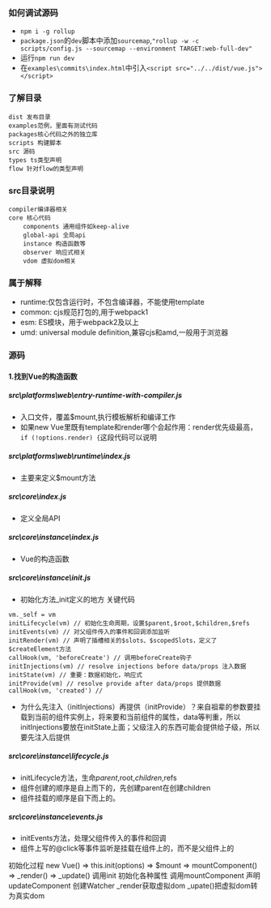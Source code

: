 ### 如何调试源码
- `npm i -g rollup`
- `package.json`的`dev`脚本中添加`sourcemap`,`"rollup -w -c scripts/config.js --sourcemap --environment TARGET:web-full-dev"`
- 运行`npm run dev`
- 在`examples\commits\index.html`中引入`<script src="../../dist/vue.js"></script>`

### 了解目录
```
dist 发布目录
examples范例，里面有测试代码
packages核心代码之外的独立库
scripts 构建脚本
src 源码
types ts类型声明
flow 针对flow的类型声明
```

### src目录说明
```
compiler编译器相关
core 核心代码
    components 通用组件如keep-alive
    global-api 全局api
    instance 构造函数等
    observer 响应式相关
    vdom 虚拟dom相关
```

### 属于解释
- runtime:仅包含运行时，不包含编译器，不能使用template
- common: cjs规范打包的,用于webpack1
- esm: ES模块，用于webpack2及以上
- umd: universal module definition,兼容cjs和amd,一般用于浏览器


### 源码
#### 1.找到Vue的构造函数
##### src\platforms\web\entry-runtime-with-compiler.js
- 入口文件，覆盖$mount,执行模板解析和编译工作
- 如果new Vue里既有template和render哪个会起作用：render优先级最高，`if (!options.render) {`这段代码可以说明

##### src\platforms\web\runtime\index.js
- 主要来定义$mount方法

##### src\core\index.js
- 定义全局API

##### src\core\instance\index.js
- Vue的构造函数


##### src\core\instance\init.js
- 初始化方法_init定义的地方
关键代码
```
vm._self = vm
initLifecycle(vm) // 初始化生命周期，设置$parent,$root,$children,$refs
initEvents(vm) // 对父组件传入的事件和回调添加监听
initRender(vm) // 声明了插槽相关的$slots、$scopedSlots，定义了$createElement方法
callHook(vm, 'beforeCreate') // 调用beforeCreate钩子
initInjections(vm) // resolve injections before data/props 注入数据
initState(vm) // 重要：数据初始化，响应式
initProvide(vm) // resolve provide after data/props 提供数据
callHook(vm, 'created') // 
```
- 为什么先注入（initInjections）再提供（initProvide）？来自祖辈的参数要挂载到当前的组件实例上，将来要和当前组件的属性，data等判重，所以initInjections要放在initState上面；父级注入的东西可能会提供给子级，所以要先注入后提供
##### src\core\instance\lifecycle.js
- initLifecycle方法，生命$parent,$root,$children,$refs
- 组件创建的顺序是自上而下的，先创建parent在创建children
- 组件挂载的顺序是自下而上的。

##### src\core\instance\events.js
- initEvents方法，处理父组件传入的事件和回调
- 组件上写的@click等事件监听是挂载在组件上的，而不是父组件上的


初始化过程
new Vue() => this.init(options) => $mount => mountComponent() => _render() => _update()
调用init      初始化各种属性  调用mountComponent 声明updateComponent 创建Watcher _render获取虚拟dom _upate()把虚拟dom转为真实dom